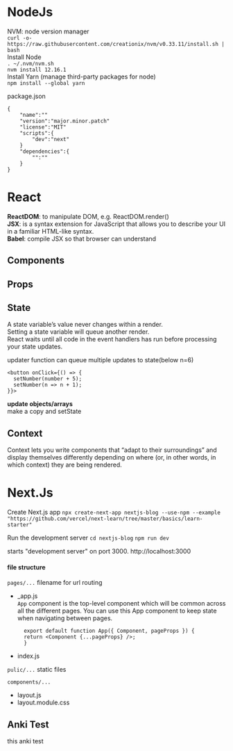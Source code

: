 # NodeJs

NVM: node version manager  
`curl -o- https://raw.githubusercontent.com/creationix/nvm/v0.33.11/install.sh | bash`  
Install Node    
`. ~/.nvm/nvm.sh`  
`nvm install 12.16.1`  
Install Yarn (manage third-party packages for node)  
`npm install --global yarn`



package.json
```
{
    "name":""
    "version":"major.minor.patch"
    "license":"MIT"
    "scripts":{
        "dev":"next"
    }
    "dependencies":{
        "":""
    }
}   
```

# React
**ReactDOM**: to manipulate DOM, e.g. ReactDOM.render()  
**JSX**: is a syntax extension for JavaScript that allows you to describe your UI in a familiar HTML-like syntax.  
**Babel**: compile JSX so that browser can understand 


## Components

## Props

## State
A state variable’s value never changes within a render.    
Setting a state variable will queue another render.   
React waits until all code in the event handlers has run before processing your state updates. 

updater function can queue multiple updates to state(below n=6)
``` 
<button onClick={() => {
  setNumber(number + 5);
  setNumber(n => n + 1);
}}> 
```
**update objects/arrays**  
make a copy and setState

## Context
Context lets you write components that “adapt to their surroundings” and display themselves differently depending on where (or, in other words, in which context) they are being rendered.

# Next.Js

Create Next.js app
`npx create-next-app nextjs-blog --use-npm --example "https://github.com/vercel/next-learn/tree/master/basics/learn-starter"`

Run the development server
`cd nextjs-blog`
`npm run dev`  

starts "development server" on port 3000. 
http://localhost:3000

#### file structure

`pages/...` filename for url routing
- _app.js  
  `App` component is the top-level component which will be common across all the different pages. You can use this App component to keep state when navigating between pages.
  ```
    export default function App({ Component, pageProps }) {
    return <Component {...pageProps} />;
    }
  ```
- index.js
  
`pulic/...` static files


`components/...`
- layout.js
- layout.module.css

## Anki Test
this anki test 
